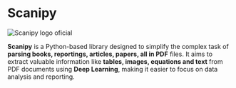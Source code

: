 # Scanipy

![Scanipy logo oficial](https://github.com/SVJLucas/Scanipy/assets/60625769/554bd0b6-6f88-4226-a1bc-43dcfa62fd0b)


**Scanipy** is a Python-based library designed to simplify the complex task of **parsing books, reportings, articles, papers, all in PDF** files. It aims to extract valuable information like **tables, images, equations and text** from PDF documents using **Deep Learning**, making it easier to focus on data analysis and reporting.
